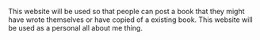 This website will be used so that people can post a book that they might have wrote themselves or have copied of a existing book. 
This website will be used as a personal all about me thing. 
